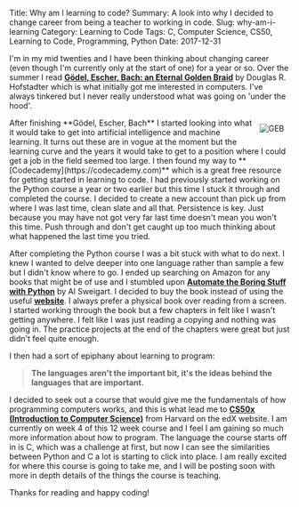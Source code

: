 Title: Why am I learning to code?
Summary: A look into why I decided to change career from being a teacher to working in code.
Slug: why-am-i-learning
Category: Learning to Code
Tags: C, Computer Science, CS50, Learning to Code, Programming, Python
Date: 2017-12-31

I'm in my mid twenties and I have been thinking about changing career (even though I'm
currently only at the start of one) for a year or so. Over the summer I read **[Gödel,
Escher, Bach: an Eternal Golden Braid](https://www.amazon.co.uk/Godel-Escher-Bach-Eternal-Golden/dp/0465026567/ref=sr_1_1?s=books&ie=UTF8&qid=1514727545&sr=1-1&keywords=godel+escher+bach+an+eternal+golden+braid)**
by Douglas R. Hofstadter which is what initially got me interested in computers. I've
always tinkered but I never really understood what was going on 'under the hood'.

<img src="{static}/images/geb.jpg" alt="GEB" style="max-width: 252px; float: right; padding: 10px;" />
After finishing **Gödel, Escher, Bach** I started looking into what it would take to get into artificial intelligence and machine learning. It turns out these are in vogue at the moment but the learning curve and the years it would take to get to a position where I could get a job in the field seemed too large. I then found my way to **[Codecademy](https://codecademy.com)** which is a great free resource for getting started in learning to code. I had previously started working on the Python course a year or two earlier but this time I stuck it through and completed the course. I decided to create a new account than pick up from where I was last time, clean slate and all that. Persistence is key. Just because you may have not got very far last time doesn't mean you won't this time. Push through and don't get caught up too much thinking about what happened the last time you tried.

After completing the Python course I was a bit stuck with what to do next. I knew I wanted to delve deeper into one language rather than sample a few but I didn't know where to go. I ended up searching on Amazon for any books that might be of use and I stumbled upon **[Automate the Boring Stuff with Python](https://www.amazon.co.uk/Automate-Boring-Stuff-Python-Programming/dp/1593275994/ref=sr_1_1?ie=UTF8&qid=1514727178&sr=8-1&keywords=automate+the+boring+stuff+with+python)** by Al Sweigart. I decided to buy the book instead of using the useful **[website](https://automatetheboringstuff.com/)**. I always prefer a physical book over reading from a screen. I started working through the book but a few chapters in felt like I wasn't getting anywhere. I felt like I was just reading a copying and nothing was going in. The practice projects at the end of the chapters were great but just didn't feel quite enough.

I then had a sort of epiphany about learning to program:
> **The languages aren't the important bit, it's the ideas behind the languages that are important.**

I decided to seek out a course that would give me the fundamentals of how programming computers works, and this is what lead me to **[CS50x (Introduction to Computer Science)](https://www.edx.org/course/cs50s-introduction-computer-science-harvardx-cs50x)** from Harvard on the edX website. I am currently on week 4 of this 12 week course and I feel I am gaining so much more information about how to program. The language the course starts off in is C, which was a challenge at first, but now I can see the similarities between Python and C a lot is starting to click into place. I am really excited for where this course is going to take me, and I will be posting soon with more in depth details of the things the course is teaching.

Thanks for reading and happy coding!